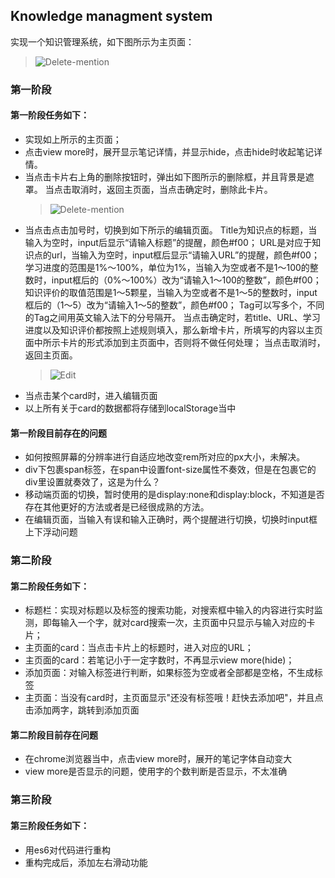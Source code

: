## Knowledge managment system
实现一个知识管理系统，如下图所示为主页面：<br>
   > ![Delete-mention](https://github.com/Leaf217/Knowledge-management-system/raw/master/Picture/Home-page.png)

### 第一阶段
#### 第一阶段任务如下：<br>
- 实现如上所示的主页面；
- 点击view more时，展开显示笔记详情，并显示hide，点击hide时收起笔记详情。
- 当点击卡片右上角的删除按钮时，弹出如下图所示的删除框，并且背景是遮罩。
当点击取消时，返回主页面，当点击确定时，删除此卡片。<br>
    > ![Delete-mention](https://github.com/Leaf217/Knowledge-management-system/raw/master/Picture/Delete-mention.png)
- 当点击点击加号时，切换到如下所示的编辑页面。
    Title为知识点的标题，当输入为空时，input后显示“请输入标题”的提醒，颜色#f00；
    URL是对应于知识点的url，当输入为空时，input框后显示“请输入URL”的提醒，颜色#f00；
    学习进度的范围是1%～100%，单位为1%，当输入为空或者不是1～100的整数时，input框后的（0%～100%）改为“请输入1～100的整数”，颜色#f00；
    知识评价的取值范围是1～5颗星，当输入为空或者不是1～5的整数时，input框后的（1～5）改为“请输入1～5的整数”，颜色#f00；
    Tag可以写多个，不同的Tag之间用英文输入法下的分号隔开。
    当点击确定时，若title、URL、学习进度以及知识评价都按照上述规则填入，那么新增卡片，所填写的内容以主页面中所示卡片的形式添加到主页面中，否则将不做任何处理；
    当点击取消时，返回主页面。
    > ![Edit](https://github.com/Leaf217/Knowledge-management-system/raw/master/Picture/Edit-v2.png)
- 当点击某个card时，进入编辑页面
- 以上所有关于card的数据都将存储到localStorage当中

#### 第一阶段目前存在的问题
- 如何按照屏幕的分辨率进行自适应地改变rem所对应的px大小，未解决。
- div下包裹span标签，在span中设置font-size属性不奏效，但是在包裹它的div里设置就奏效了，这是为什么？
- 移动端页面的切换，暂时使用的是display:none和display:block，不知道是否存在其他更好的方法或者是已经很成熟的方法。
- 在编辑页面，当输入有误和输入正确时，两个提醒进行切换，切换时input框上下浮动问题




### 第二阶段
#### 第二阶段任务如下：
- 标题栏：实现对标题以及标签的搜索功能，对搜索框中输入的内容进行实时监测，即每输入一个字，就对card搜索一次，主页面中只显示与输入对应的卡片；
- 主页面的card：当点击卡片上的标题时，进入对应的URL；
- 主页面的card：若笔记小于一定字数时，不再显示view more(hide)；
- 添加页面：对输入标签进行判断，如果标签为空或者全部都是空格，不生成标签
- 主页面：当没有card时，主页面显示"还没有标签哦！赶快去添加吧"，并且点击添加两字，跳转到添加页面



#### 第二阶段目前存在问题
- 在chrome浏览器当中，点击view more时，展开的笔记字体自动变大
- view more是否显示的问题，使用字的个数判断是否显示，不太准确



### 第三阶段
#### 第三阶段任务如下：
- 用es6对代码进行重构
- 重构完成后，添加左右滑动功能





